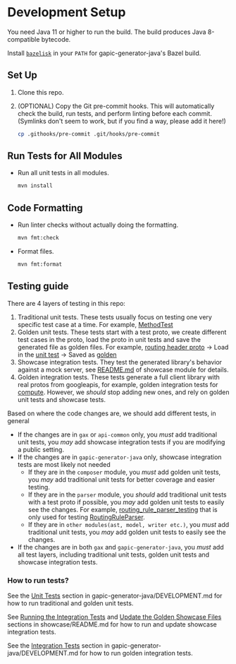 # Development Setup

You need Java 11 or higher to run the build. The build produces Java 8-compatible
bytecode.

Install [`bazelisk`](https://github.com/bazelbuild/bazelisk) in your `PATH`
for gapic-generator-java's Bazel build.

## Set Up

1. Clone this repo.

2. (OPTIONAL) Copy the Git pre-commit hooks. This will automatically check the build, run
   tests, and perform linting before each commit. (Symlinks don't seem to work,
   but if you find a way, please add it here!)

    ```sh
    cp .githooks/pre-commit .git/hooks/pre-commit
    ```

## Run Tests for All Modules

- Run all unit tests in all modules.

    ```sh
    mvn install
    ```

## Code Formatting

- Run linter checks without actually doing the formatting.

    ```sh
    mvn fmt:check
    ```

- Format files.

    ```sh
    mvn fmt:format
    ```

## Testing guide
There are 4 layers of testing in this repo:
1. Traditional unit tests. These tests usually focus on testing one very specific test case at a time. For example, [MethodTest](https://github.com/googleapis/sdk-platform-java/blob/main/gapic-generator-java/src/test/java/com/google/api/generator/gapic/model/MethodTest.java) 
2. Golden unit tests. These tests start with a test proto, we create different test cases in the proto, load the proto in unit tests and save the generated file as golden files. For example, [routing header proto](https://github.com/googleapis/sdk-platform-java/blob/main/gapic-generator-java/src/test/proto/explicit_dynamic_routing_header_testing.proto) -> Load in the [unit test](https://github.com/googleapis/sdk-platform-java/blob/main/gapic-generator-java/src/test/java/com/google/api/generator/gapic/composer/grpc/GrpcServiceStubClassComposerTest.java#L56-L64) -> Saved as [golden](https://github.com/googleapis/sdk-platform-java/blob/main/gapic-generator-java/src/test/java/com/google/api/generator/gapic/composer/grpc/goldens/GrpcRoutingHeadersStub.golden)    
3. Showcase integration tests. They test the generated library's behavior against a mock server, see [README.md](https://github.com/googleapis/sdk-platform-java/blob/main/showcase/README.md) of showcase module for details.
4. Golden integration tests. These tests generate a full client library with real protos from googleapis, for example, golden integration tests for [compute](https://github.com/googleapis/sdk-platform-java/tree/main/test/integration/goldens/compute). However, we _should_ stop adding new ones, and rely on golden unit tests and showcase tests.

Based on where the code changes are, we should add different tests, in general

- If the changes are in `gax` or `api-common` only, you _must_ add traditional unit tests, you _may_ add showcase integration tests if you are modifying a public setting.
- If the changes are in `gapic-generator-java` only, showcase integration tests are most likely not needed
  - If they are in the `composer` module, you _must_ add golden unit tests, you _may_ add traditional unit tests for better coverage and easier testing.  
  - If they are in the `parser` module, you _should_ add traditional unit tests with a test proto if possible, you _may_ add golden unit tests to easily see the changes. For example, [routing_rule_parser_testing](https://github.com/googleapis/sdk-platform-java/blob/main/gapic-generator-java/src/test/proto/routing_rule_parser_testing.proto) that is only used for testing [RoutingRuleParser](https://github.com/googleapis/sdk-platform-java/blob/main/gapic-generator-java/src/main/java/com/google/api/generator/gapic/protoparser/RoutingRuleParser.java). 
  - If they are in `other modules(ast, model, writer etc.)`, you _must_ add traditional unit tests, you _may_ add golden unit tests to easily see the changes.
- If the changes are in both `gax` and `gapic-generator-java`, you _must_ add all test layers, including traditional unit tests, golden unit tests and showcase integration tests. 

### How to run tests?

See the [Unit Tests](https://github.com/googleapis/sdk-platform-java/blob/main/gapic-generator-java/DEVELOPMENT.md#unit-tests) section in gapic-generator-java/DEVELOPMENT.md for how to run traditional and golden unit tests.

See [Running the Integration Tests](https://github.com/googleapis/sdk-platform-java/blob/main/showcase/README.md#running-the-integration-tests) and [Update the Golden Showcase Files](https://github.com/googleapis/sdk-platform-java/blob/main/showcase/README.md#update-the-golden-showcase-files) sections in showcase/README.md for how to run and update showcase integration tests.

See the [Integration Tests](https://github.com/googleapis/sdk-platform-java/blob/main/gapic-generator-java/DEVELOPMENT.md#integration-tests) section in gapic-generator-java/DEVELOPMENT.md for how to run golden integration tests.
 
